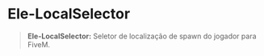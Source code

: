 # Ele-LocalSelector

> **Ele-LocalSelector:** Seletor de localização de spawn do jogador para FiveM.
